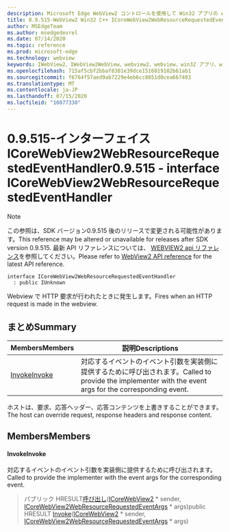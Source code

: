 ```yaml
---
description: Microsoft Edge WebView2 コントロールを使用して Win32 アプリの web コンテンツをホストする
title: 0.9.515-WebView2 Win32 C++ ICoreWebView2WebResourceRequestedEventHandler
author: MSEdgeTeam
ms.author: msedgedevrel
ms.date: 07/14/2020
ms.topic: reference
ms.prod: microsoft-edge
ms.technology: webview
keywords: IWebView2、IWebView2WebView、webview2、webview、win32 アプリ、win32、edge、ICoreWebView2、ICoreWebView2Controller、browser control、edge html
ms.openlocfilehash: 715af5cbf2bbaf8301e39dce1516019102b61ab1
ms.sourcegitcommit: f6764f57aed9ab7229e4eb6cc8851d0cea667403
ms.translationtype: MT
ms.contentlocale: ja-JP
ms.lasthandoff: 07/15/2020
ms.locfileid: "10877330"
---
```

# <span data-ttu-id="97560-104">0.9.515-インターフェイス ICoreWebView2WebResourceRequestedEventHandler</span><span class="sxs-lookup"><span data-stu-id="97560-104">0.9.515 - interface ICoreWebView2WebResourceRequestedEventHandler</span></span> 

> [!NOTE]
> <span data-ttu-id="97560-105">この参照は、SDK バージョン0.9.515 後のリリースで変更される可能性があります。</span><span class="sxs-lookup"><span data-stu-id="97560-105">This reference may be altered or unavailable for releases after SDK version 0.9.515.</span></span> <span data-ttu-id="97560-106">最新 API リファレンスについては、 [WEBVIEW2 api リファレンス](../../../webview2-api-reference.md)を参照してください。</span><span class="sxs-lookup"><span data-stu-id="97560-106">Please refer to [WebView2 API reference](../../../webview2-api-reference.md) for the latest API reference.</span></span>

```
interface ICoreWebView2WebResourceRequestedEventHandler
  : public IUnknown
```

<span data-ttu-id="97560-107">Webview で HTTP 要求が行われたときに発生します。</span><span class="sxs-lookup"><span data-stu-id="97560-107">Fires when an HTTP request is made in the webview.</span></span>

## <span data-ttu-id="97560-108">まとめ</span><span class="sxs-lookup"><span data-stu-id="97560-108">Summary</span></span>

 <span data-ttu-id="97560-109">Members</span><span class="sxs-lookup"><span data-stu-id="97560-109">Members</span></span>                        | <span data-ttu-id="97560-110">説明</span><span class="sxs-lookup"><span data-stu-id="97560-110">Descriptions</span></span>
--------------------------------|---------------------------------------------
[<span data-ttu-id="97560-111">Invoke</span><span class="sxs-lookup"><span data-stu-id="97560-111">Invoke</span></span>](#invoke) | <span data-ttu-id="97560-112">対応するイベントのイベント引数を実装側に提供するために呼び出されます。</span><span class="sxs-lookup"><span data-stu-id="97560-112">Called to provide the implementer with the event args for the corresponding event.</span></span>

<span data-ttu-id="97560-113">ホストは、要求、応答ヘッダー、応答コンテンツを上書きすることができます。</span><span class="sxs-lookup"><span data-stu-id="97560-113">The host can override request, response headers and response content.</span></span>

## <span data-ttu-id="97560-114">Members</span><span class="sxs-lookup"><span data-stu-id="97560-114">Members</span></span>

#### <span data-ttu-id="97560-115">Invoke</span><span class="sxs-lookup"><span data-stu-id="97560-115">Invoke</span></span> 

<span data-ttu-id="97560-116">対応するイベントのイベント引数を実装側に提供するために呼び出されます。</span><span class="sxs-lookup"><span data-stu-id="97560-116">Called to provide the implementer with the event args for the corresponding event.</span></span>

> <span data-ttu-id="97560-117">パブリック HRESULT[呼び出し](#invoke)([ICoreWebView2](icorewebview2.md) \* sender, [ICoreWebView2WebResourceRequestedEventArgs](icorewebview2webresourcerequestedeventargs.md) \* args)</span><span class="sxs-lookup"><span data-stu-id="97560-117">public HRESULT [Invoke](#invoke)([ICoreWebView2](icorewebview2.md) \* sender, [ICoreWebView2WebResourceRequestedEventArgs](icorewebview2webresourcerequestedeventargs.md) \* args)</span></span>

